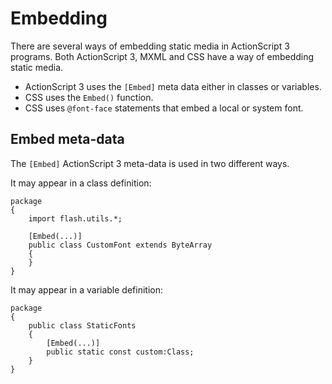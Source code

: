 # Embedding

There are several ways of embedding static media in ActionScript 3 programs. Both ActionScript 3, MXML and CSS have a way of embedding static media.

- ActionScript 3 uses the `[Embed]` meta data either in classes or variables.
- CSS uses the `Embed()` function.
- CSS uses `@font-face` statements that embed a local or system font.

## Embed meta-data

The `[Embed]` ActionScript 3 meta-data is used in two different ways.

It may appear in a class definition:

```as3
package
{
    import flash.utils.*;

    [Embed(...)]
    public class CustomFont extends ByteArray
    {
    }
}
```

It may appear in a variable definition:

```as3
package
{
    public class StaticFonts
    {
        [Embed(...)]
        public static const custom:Class;
    }
}
```